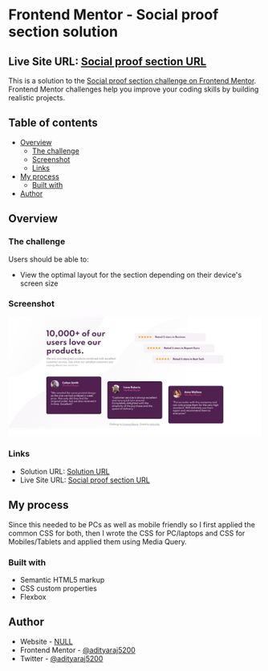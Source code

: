 # Frontend Mentor - Social proof section solution
## Live Site URL: [Social proof section URL](https://adityaraj5200-social-proof-section.netlify.app/)

This is a solution to the [Social proof section challenge on Frontend Mentor](https://www.frontendmentor.io/challenges/social-proof-section-6e0qTv_bA). Frontend Mentor challenges help you improve your coding skills by building realistic projects. 

## Table of contents

- [Overview](#overview)
  - [The challenge](#the-challenge)
  - [Screenshot](#screenshot)
  - [Links](#links)
- [My process](#my-process)
  - [Built with](#built-with)
- [Author](#author)

## Overview

### The challenge

Users should be able to:

- View the optimal layout for the section depending on their device's screen size

### Screenshot

![](./screenshot.png)

### Links

- Solution URL: [Solution URL](https://www.frontendmentor.io/solutions/social-proof-section-with-different-css-for-pcs-and-phones-V5oqlV94G)
- Live Site URL: [Social proof section URL](https://adityaraj5200-social-proof-section.netlify.app/)

## My process

Since this needed to be PCs as well as mobile friendly so I first applied the common CSS for both,
then I wrote the CSS for PC/laptops and CSS for Mobiles/Tablets and applied them using Media Query.

### Built with

- Semantic HTML5 markup
- CSS custom properties
- Flexbox

## Author

- Website - [NULL](https://www.your-site.com)
- Frontend Mentor - [@adityaraj5200](https://www.frontendmentor.io/profile/adityaraj5200)
- Twitter - [@adityaraj5200](https://www.twitter.com/adityaraj5200)
